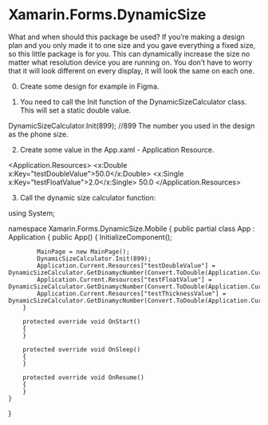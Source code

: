 # Xamarin.Forms.DynamicSize
What and when should this package be used?
If you’re making a design plan and you only made it to one size and you gave everything a fixed size, so this little package is for you. This can dynamically increase the size no matter what resolution device you are running on. You don’t have to worry that it will look different on every display, it will look the same on each one.

0. Create some design for example in Figma.

1. You need to call the Init function of the DynamicSizeCalculator class. This will set a static double value.

DynamicSizeCalculator.Init(899); //899 The number you used in the design as the phone size.

2. Create some value in the App.xaml - Application Resource.

<?xml version="1.0" encoding="utf-8" ?>
<Application xmlns="http://xamarin.com/schemas/2014/forms"
             xmlns:x="http://schemas.microsoft.com/winfx/2009/xaml"
             x:Class="Xamarin.Forms.DynamicSize.Mobile.App">
    <Application.Resources>
        <x:Double x:Key="testDoubleValue">50.0</x:Double>
        <x:Single x:Key="testFloatValue">2.0</x:Single>
        <Thickness x:Key="testThicknessValue">50.0</Thickness>
    </Application.Resources>
</Application>

3. Call the dynamic size calculator function:

using System;

namespace Xamarin.Forms.DynamicSize.Mobile
{
    public partial class App : Application
    {
        public App()
        {
            InitializeComponent();

            MainPage = new MainPage();
            DynamicSizeCalculator.Init(899);
            Application.Current.Resources["testDoubleValue"] = DynamicSizeCalculator.GetDinamycNumber(Convert.ToDouble(Application.Current.Resources["testDoubleValue"]));
            Application.Current.Resources["testFloatValue"] = DynamicSizeCalculator.GetDinamycNumber(Convert.ToDouble(Application.Current.Resources["testFloatValue"]));
            Application.Current.Resources["testThicknessValue"] = DynamicSizeCalculator.GetDinamycNumber(Convert.ToDouble(Application.Current.Resources["testThicknessValue"]));
        }

        protected override void OnStart()
        {
        }

        protected override void OnSleep()
        {
        }

        protected override void OnResume()
        {
        }
    }
}
